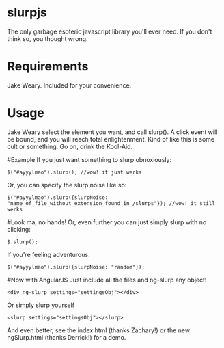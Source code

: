 # slurpjs
The only garbage esoteric javascript library you'll ever need. If you don't think so, you thought wrong.

# Requirements
Jake Weary. Included for your convenience.

# Usage
Jake Weary select the element you want, and call slurp(). A click event will be bound, and you will reach total enlightenment. 
Kind of like this is some cult or something. Go on, drink the Kool-Aid.

#Example
If you just want something to slurp obnoxiously:
```
$("#ayyylmao").slurp(); //wow! it just werks
```
Or, you can specify the slurp noise like so:

```
$("#ayyylmao").slurp({slurpNoise: "name_of_file_without_extension_found_in_/slurps"}); //wow! it still werks
```

#Look ma, no hands!
Or, even further you can just simply slurp with no clicking:

```
$.slurp();
```

If you're feeling adventurous:
```
$("#ayyylmao").slurp({slurpNoise: "random"});
```

#Now with AngularJS
Just include all the files and ng-slurp any object!
```
<div ng-slurp settings="settingsObj"></div>
```

Or simply slurp yourself
```
<slurp settings="settingsObj"></slurp>
```

And even better, see the index.html (thanks Zachary!) or the new ngSlurp.html (thanks Derrick!) for a demo.

